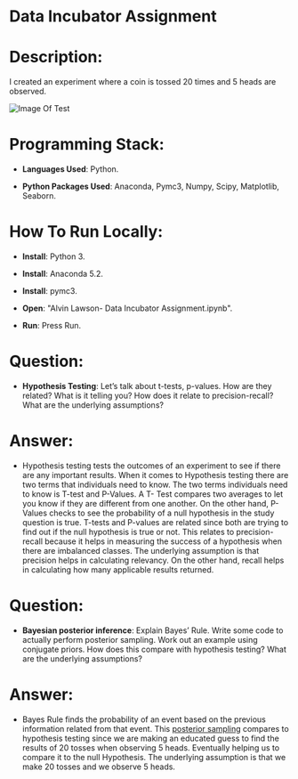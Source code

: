 # Data Incubator Assignment

# Description:

I created an experiment where a coin is tossed 20 times and 5 heads are observed. 

![Image Of Test](https://raw.githubusercontent.com/al11588/AlvinLawson---Data-Incubator-Assignment/alvinbranch/B04958_02_01.png?token=AFM1uC0Vor0z1m4bCGfS7_Q9c5sjClDkks5bJpJRwA%3D%3D)

# Programming Stack: 
*	**Languages Used**: Python.

*	**Python Packages Used**: Anaconda, Pymc3, Numpy, Scipy, Matplotlib, Seaborn.

# How To Run Locally:

*	**Install**: Python 3.

*	**Install**: Anaconda 5.2.

*	**Install**: pymc3.

*	**Open**: "Alvin Lawson- Data Incubator Assignment.ipynb".

*	**Run**: Press Run.

# Question:

* **Hypothesis Testing**: Let’s talk about t-tests, p-values. How are they
related? What is it telling you? How does it relate to precision-recall?
What are the underlying assumptions?

# Answer:

* Hypothesis testing tests the outcomes of an experiment to see if there are any important results. When it comes to Hypothesis testing there are two terms that individuals need to know. The two terms individuals need to know is T-test and P-Values. A T- Test compares two averages to let you know if they are different from one another. On the other hand, P-Values checks to see the probability of a null hypothesis in the study question is true. T-tests and P-values are related since both are trying to find out if the null hypothesis is true or not. This relates to precision-recall because it helps in measuring the success of a hypothesis when there are imbalanced classes. The underlying assumption is that precision helps in calculating relevancy. On the other hand, recall helps in calculating how many applicable results returned. 

# Question:

* **Bayesian posterior inference**: Explain Bayes’ Rule. Write some code to
actually perform posterior sampling. Work out an example using conjugate
priors. How does this compare with hypothesis testing? What are the
underlying assumptions?

# Answer:

* Bayes Rule finds the probability of an event based on the previous information related from that event. This [posterior sampling] compares to hypothesis testing since we are making an educated guess to find the results of 20 tosses when observing 5 heads. Eventually helping us to compare it to the null Hypothesis. The underlying assumption is that we make 20 tosses and we observe 5 heads.

[posterior sampling]:https://github.com/al11588/AlvinLawson---Data-Incubator-Assignment